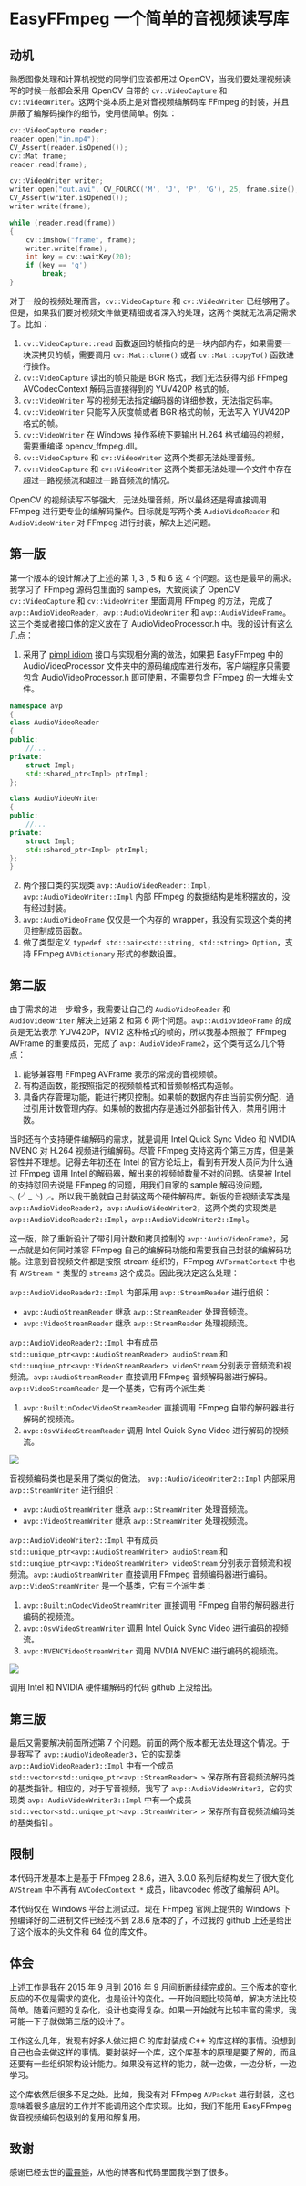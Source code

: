 # EasyFFmpeg 一个简单的音视频读写库

## 动机
熟悉图像处理和计算机视觉的同学们应该都用过 OpenCV，当我们要处理视频读写的时候一般都会采用 OpenCV 自带的 `cv::VideoCapture` 和 `cv::VideoWriter`。这两个类本质上是对音视频编解码库 FFmpeg 的封装，并且屏蔽了编解码操作的细节，使用很简单。例如：
```c++
cv::VideoCapture reader;
reader.open("in.mp4");
CV_Assert(reader.isOpened());
cv::Mat frame;
reader.read(frame);

cv::VideoWriter writer;
writer.open("out.avi", CV_FOURCC('M', 'J', 'P', 'G'), 25, frame.size(), frame.type() == CV_8UC3);
CV_Assert(writer.isOpened());
writer.write(frame);

while (reader.read(frame))
{
    cv::imshow("frame", frame);
    writer.write(frame);
    int key = cv::waitKey(20);
    if (key == 'q')
        break;
}
```
对于一般的视频处理而言，`cv::VideoCapture` 和 `cv::VideoWriter` 已经够用了。但是，如果我们要对视频文件做更精细或者深入的处理，这两个类就无法满足需求了。比如：
 1. `cv::VideoCapture::read` 函数返回的帧指向的是一块内部内存，如果需要一块深拷贝的帧，需要调用 `cv::Mat::clone()` 或者 `cv::Mat::copyTo()` 函数进行操作。
 2. `cv::VideoCapture` 读出的帧只能是 BGR 格式，我们无法获得内部 FFmpeg AVCodecContext 解码后直接得到的 YUV420P 格式的帧。
 3. `cv::VideoWriter` 写的视频无法指定编码器的详细参数，无法指定码率。
 4. `cv::VideoWriter` 只能写入灰度帧或者 BGR 格式的帧，无法写入 YUV420P 格式的帧。
 5. `cv::VideoWriter` 在 Windows 操作系统下要输出 H.264 格式编码的视频，需要重编译 opencv_ffmpeg.dll。
 6. `cv::VideoCapture` 和 `cv::VideoWriter` 这两个类都无法处理音频。
 7. `cv::VideoCapture` 和 `cv::VideoWriter` 这两个类都无法处理一个文件中存在超过一路视频流和超过一路音频流的情况。

OpenCV 的视频读写不够强大，无法处理音频，所以最终还是得直接调用 FFmpeg 进行更专业的编解码操作。目标就是写两个类 `AudioVideoReader` 和 `AudioVideoWriter` 对 FFmpeg 进行封装，解决上述问题。

## 第一版 
第一个版本的设计解决了上述的第 1, 3 , 5 和 6 这 4 个问题。这也是最早的需求。我学习了 FFmpeg 源码包里面的 samples，大致阅读了 OpenCV  `cv::VideoCapture` 和 `cv::VideoWriter` 里面调用 FFmpeg 的方法，完成了 `avp::AudioVideoReader`，`avp::AudioVideoWriter` 和 `avp::AudioVideoFrame`。这三个类或者接口体的定义放在了 AudioVideoProcessor.h 中。我的设计有这么几点：
 1. 采用了 [pimpl idiom](https://en.wikipedia.org/wiki/Opaque_pointer) 接口与实现相分离的做法，如果把 EasyFFmpeg 中的 AudioVideoProcessor 文件夹中的源码编成库进行发布，客户端程序只需要包含 AudioVideoProcessor.h 即可使用，不需要包含 FFmpeg 的一大堆头文件。
```c++
namespace avp
{
class AudioVideoReader
{
public:
    //...
private:
    struct Impl;
    std::shared_ptr<Impl> ptrImpl;
};

class AudioVideoWriter
{
public:
    //...
private:
    struct Impl;
    std::shared_ptr<Impl> ptrImpl;
};
}
```
 2. 两个接口类的实现类 `avp::AudioVideoReader::Impl`，`avp::AudioVideoWriter::Impl` 内部 FFmpeg 的数据结构是堆积摆放的，没有经过封装。
 3. `avp::AudioVideoFrame` 仅仅是一个内存的 wrapper，我没有实现这个类的拷贝控制成员函数。
 4. 做了类型定义 `typedef std::pair<std::string, std::string> Option`，支持 FFmpeg `AVDictionary` 形式的参数设置。
 
## 第二版
由于需求的进一步增多，我需要让自己的 `AudioVideoReader` 和 `AudioVideoWriter` 解决上述第 2 和第 6 两个问题。`avp::AudioVideoFrame` 的成员是无法表示 YUV420P，NV12 这种格式的帧的，所以我基本照搬了 FFmpeg AVFrame 的重要成员，完成了 `avp::AudioVideoFrame2`，这个类有这么几个特点：
 1. 能够兼容用 FFmpeg AVFrame 表示的常规的音视频帧。
 2. 有构造函数，能按照指定的视频帧格式和音频帧格式构造帧。
 3. 具备内存管理功能，能进行拷贝控制。如果帧的数据内存由当前实例分配，通过引用计数管理内存。如果帧的数据内存是通过外部指针传入，禁用引用计数。
 
当时还有个支持硬件编解码的需求，就是调用 Intel Quick Sync Video 和 NVIDIA NVENC 对 H.264 视频进行编解码。尽管 FFmpeg 支持这两个第三方库，但是兼容性并不理想。记得去年初还在 Intel 的官方论坛上，看到有开发人员问为什么通过 FFmpeg 调用 Intel 的解码器，解出来的视频帧数量不对的问题。结果被 Intel 的支持怼回去说是 FFmpeg 的问题，用我们自家的 sample 解码没问题，╮(╯_╰)╭。所以我干脆就自己封装这两个硬件解码库。新版的音视频读写类是 `avp::AudioVideoReader2`，`avp::AudioVideoWriter2`，这两个类的实现类是 `avp::AudioVideoReader2::Impl`，`avp::AudioVideoWriter2::Impl`。

这一版，除了重新设计了带引用计数和拷贝控制的 `avp::AudioVideoFrame2`，另一点就是如何同时兼容 FFmpeg
自己的编解码功能和需要我自己封装的编解码功能。注意到音视频文件都是按照 stream 组织的，FFmpeg `AVFormatContext` 中也有 `AVStream *` 类型的 `streams` 这个成员。因此我决定这么处理：

`avp::AudioVideoReader2::Impl` 内部采用 `avp::StreamReader` 进行组织：
 * `avp::AudioStreamReader` 继承 `avp::StreamReader` 处理音频流。
 * `avp::VideoStreamReader` 继承 `avp::StreamReader` 处理视频流。 

`avp::AudioVideoReader2::Impl` 中有成员 `std::unique_ptr<avp::AudioStreamReader> audioStream` 和 `std::unqiue_ptr<avp::VideoStreamReader> videoStream` 分别表示音频流和视频流。`avp::AudioStreamReader` 直接调用 FFmpeg 音频解码器进行解码。`avp::VideoStreamReader` 是一个基类，它有两个派生类：
 1. `avp::BuiltinCodecVideoStreamReader` 直接调用 FFmpeg 自带的解码器进行解码的视频流。
 2. `avp::QsvVideoStreamReader` 调用 Intel Quick Sync Video 进行解码的视频流。

![](Doc/StreamReader.png)

音视频编码类也是采用了类似的做法。 `avp::AudioVideoWriter2::Impl` 内部采用 `avp::StreamWriter` 进行组织：
 * `avp::AudioStreamWriter` 继承 `avp::StreamWriter` 处理音频流。
 * `avp::VideoStreamWriter` 继承 `avp::StreamWriter` 处理视频流。 

`avp::AudioVideoWriter2::Impl` 中有成员 `std::unique_ptr<avp::AudioStreamWriter> audioStream` 和 `std::unqiue_ptr<avp::VideoStreamWriter> videoStream` 分别表示音频流和视频流。`avp::AudioStreamWriter` 直接调用 FFmpeg 音频编码器进行编码。`avp::VideoStreamWriter` 是一个基类，它有三个派生类：
 1. `avp::BuiltinCodecVideoStreamWriter` 直接调用 FFmpeg 自带的解码器进行编码的视频流。
 2. `avp::QsvVideoStreamWriter` 调用 Intel Quick Sync Video 进行编码的视频流。
 3. `avp::NVENCVideoStreamWriter` 调用 NVDIA NVENC 进行编码的视频流。

![](Doc/StreamWriter.png)
 
调用 Intel 和 NVIDIA 硬件编解码的代码 github 上没给出。

## 第三版
最后又需要解决前面所述第 7 个问题。前面的两个版本都无法处理这个情况。于是我写了 `avp::AudioVideoReader3`，它的实现类 `avp::AudioVideoReader3::Impl` 中有一个成员 `std::vector<std::unique_ptr<avp::StreamReader> >` 保存所有音视频流解码类的基类指针。相应的，对于写音视频，我写了 `avp::AudioVideoWriter3`，它的实现类 `avp::AudioVideoWriter3::Impl` 中有一个成员 `std::vector<std::unique_ptr<avp::StreamWriter> >` 保存所有音视频流编码类的基类指针。

## 限制
本代码开发基本上是基于 FFmpeg 2.8.6，进入 3.0.0 系列后结构发生了很大变化 `AVStream` 中不再有 `AVCodecContext *` 成员，libavcodec 修改了编解码 API。

本代码仅在 Windows 平台上测试过。现在 FFmpeg 官网上提供的 Windows 下预编译好的二进制文件已经找不到 2.8.6 版本的了，不过我的 github 上还是给出了这个版本的头文件和 64 位的库文件。

## 体会
上述工作是我在 2015 年 9 月到 2016 年 9 月间断断续续完成的。三个版本的变化反应的不仅是需求的变化，也是设计的变化。一开始问题比较简单，解决方法比较简单。随着问题的复杂化，设计也变得复杂。如果一开始就有比较丰富的需求，我可能一下子就做第三版的设计了。

工作这么几年，发现有好多人做过把 C 的库封装成 C++ 的库这样的事情。没想到自己也会去做这样的事情。要封装好一个库，这个库基本的原理是要了解的，而且还要有一些组织架构设计能力。如果没有这样的能力，就一边做，一边分析，一边学习。

这个库依然后很多不足之处。比如，我没有对 FFmpeg `AVPacket` 进行封装，这也意味着很多底层的工作并不能调用这个库实现。比如，我们不能用 EasyFFmpeg 做音视频编码包级别的复用和解复用。

## 致谢
感谢已经去世的[雷霄骅](http://blog.csdn.net/leixiaohua1020)，从他的博客和代码里面我学到了很多。
